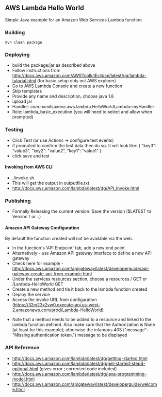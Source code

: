 ## AWS Lambda Hello World
Simple Java example for an Amazon Web Services Lambda function

### Building
```
mvn clean package
```

### Deploying
-	build the package/jar as described above
-	Follow instructions from http://docs.aws.amazon.com/AWSToolkitEclipse/latest/ug/lambda-tutorial.html (for basic setup only not AWS explorer)
-	Go to AWS Lambda Console and create a new function
-	Skip templates
-	Provide any name and description, choose java 1.8
-	upload jar
-	Handler: com.namitsaxena.aws.lambda.HelloWorldLambda::myHandler
- 	Role: lambda_basic_execution (you will need to select and allow when prompted)

### Testing
-	Click Test (or use Actions -> configure test events) 
-	if prompted to confirm the test data then do so. It will look like:
	{
	  "key3": "value3",
	  "key2": "value2",
	  "key1": "value1"
	}
-	click save and test

#### Invoking from AWS CLI
-	./invoke.sh
-	This will get the output in outputfile.txt
-	http://docs.aws.amazon.com/lambda/latest/dg/API_Invoke.html

### Publishing
-	Formally Releasing the current version. Save the version ($LATEST to Version 1 or ..)

#### Amazon API Gateway Configuration
By default the function created will not be available via the web. 
-	In the function's 'API Endpoint' tab, add a new end point
-	Alternatively - use Amazon API gateway interface to define a new API gateway
-	Check here for example - http://docs.aws.amazon.com/apigateway/latest/developerguide/api-gateway-create-api-from-example.html
-	Under the services resources section, choose a resources / GET or /Lambda-HelloWorld GET
- 	Create a new method and tie it back to the lambda function created
-	Deploy the service
-	Access the invoke URL from configuration (https://32m23x2vw0.execute-api.us-west-2.amazonaws.com/prod/Lambda-HelloWorld)
* Note that a method needs to be added to a resource and linked to the lambda function defined. Also make sure that the Authorization is None (at least for this example); otherwise the infamous 403 ("message": "Missing authentication token.") message to be displayed


### API Reference
-	http://docs.aws.amazon.com/lambda/latest/dg/getting-started.html
-	http://docs.aws.amazon.com/lambda/latest/dg/get-started-step4-optional.html (gives error ; corrected code included)
-	http://docs.aws.amazon.com/lambda/latest/dg/java-programming-model.html
-	http://docs.aws.amazon.com/apigateway/latest/developerguide/welcome.html



